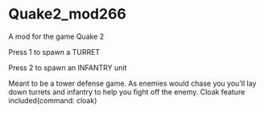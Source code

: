 # Quake2_mod266
A mod for the game Quake 2

Press 1 to spawn a TURRET

Press 2 to spawn an INFANTRY unit

Meant to be a tower defense game. As enemies would chase you you'll lay down turrets and infantry to help you fight off the enemy. Cloak feature included(command: cloak)
